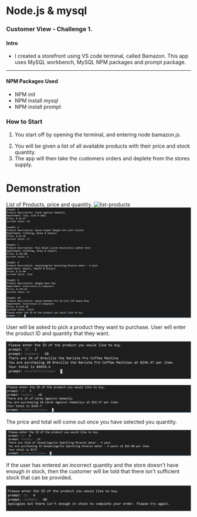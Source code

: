 # Node.js & mysql

### Customer View - Challenge 1. #

#### Intro 
* I created a storefront using VS code terminal, called Bamazon. This app uses MySQL workbench, MySQL NPM packages and prompt package. 

-------------

#### NPM Packages Used
* NPM init
* NPM install mysql
* NPM install prompt

### How to Start

1. You start off by opening the terminal, and entering node bamazon.js.
<!-- <img src="./screenshots/screenshot1.png"> -->



2. You will be given a list of all available products with their price and stock quantity.
3. The app will then take the customers orders and deplete from the stores supply.


# Demonstration
List of Products, price and quantity. 
![list-products](https://github.com/marie1881/node.js-mysql/blob/master/screenshots/screenshots/Screenshot1.PNG)
![list-products-2](./screenshots/screenshot2.PNG)


User will be asked to pick a product they want to purchase. User will enter the product ID and quantity that they want.

![what-user-wants](./screenshots/screenshot3.PNG)

![what-user-wants-2](./screenshots/screenshot4.PNG)



The price and total will come out once you have selected you quantity.

![price-quantity](./screenshots/screenshot5.PNG)



If the user has entered an incorrect quantity and the store doesn't have enough in stock, then the customer will be told that there isn't sufficient stock that can be provided.

![incorrect-quantity](./screenshots/screenshot6.PNG)


